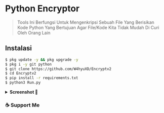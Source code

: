 # Python Encryptor
> Tools Ini Berfungsi Untuk Mengenkripsi Sebuah File Yang Berisikan Kode Python Yang Bertujuan Agar File/Kode Kita Tidak Mudah Di Curi Oleh Orang Lain

## Instalasi
```bash
$ pkg update -y && pkg upgrade -y
$ pkg i -y git python
$ git clone https://github.com/W4hyuXD/Encryptv2
$ cd Encryptv2
$ pip install -r requirements.txt
$ python3 Run.py
```

<details >
<summary><strong>Screenshot 📸</strong></summary>
  
  ![Image](https://github.com/user-attachments/assets/5fd494e2-e493-4e89-9537-55627472c087)
  
  ![Image](https://github.com/user-attachments/assets/8854d62b-ef6f-42b9-ad5a-0293770f1639)
</details>

### ☕ Support Me
